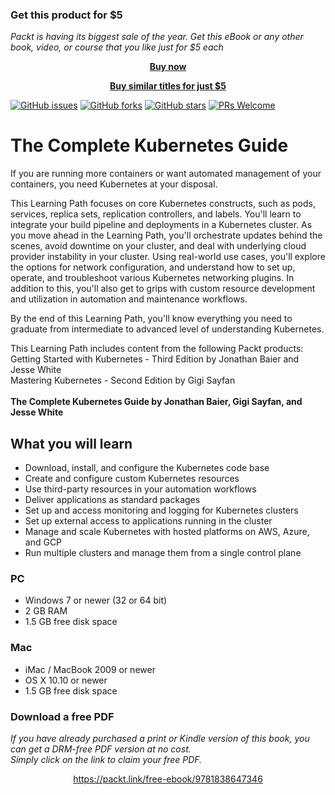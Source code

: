 
### Get this product for $5

<i>Packt is having its biggest sale of the year. Get this eBook or any other book, video, or course that you like just for $5 each</i>


<b><p align='center'>[Buy now](https://packt.link/9781838647346)</p></b>


<b><p align='center'>[Buy similar titles for just $5](https://subscription.packtpub.com/search)</p></b>


[![GitHub issues](https://img.shields.io/github/issues/PacktPublishing/The-Complete-Kubernetes-Guide.svg)](https://github.com/PacktPublishing/The-Complete-Kubernetes-Guide/issues)
[![GitHub forks](https://img.shields.io/github/forks/PacktPublishing/The-Complete-Kubernetes-Guide.svg)](https://github.com/PacktPublishing/The-Complete-Kubernetes-Guide/network)
[![GitHub stars](https://img.shields.io/github/stars/PacktPublishing/The-Complete-Kubernetes-Guide.svg)](https://github.com/PacktPublishing/The-Complete-Kubernetes-Guide/stargazers)
[![PRs Welcome](https://img.shields.io/badge/PRs-welcome-brightgreen.svg)](https://github.com/PacktPublishing/The-Complete-Kubernetes-Guide/pulls)

# The Complete Kubernetes Guide
If you are running more containers or want automated management of your containers, you need Kubernetes at your disposal. 

This Learning Path focuses on core Kubernetes constructs, such as pods, services, replica sets, replication controllers, and labels. You'll learn to integrate your build pipeline and deployments in a Kubernetes cluster. As you move ahead in the Learning Path, you'll orchestrate updates behind the scenes, avoid downtime on your cluster, and deal with underlying cloud provider instability in your cluster. Using real-world use cases, you'll explore the options for network configuration, and understand how to set up, operate, and troubleshoot various Kubernetes networking plugins. In addition to this, you'll also get to grips with custom resource development and utilization in automation and maintenance workflows.

By the end of this Learning Path, you'll know everything you need to graduate from intermediate to advanced level of understanding Kubernetes.

This Learning Path includes content from the following Packt products:<br>
Getting Started with Kubernetes - Third Edition by Jonathan Baier and Jesse White<br>
Mastering Kubernetes - Second Edition by Gigi Sayfan
<br><br>
**The Complete Kubernetes Guide by Jonathan Baier, Gigi Sayfan, and Jesse White**

## What you will learn
* Download, install, and configure the Kubernetes code base
* Create and configure custom Kubernetes resources 
* Use third-party resources in your automation workflows
* Deliver applications as standard packages
* Set up and access monitoring and logging for Kubernetes clusters
* Set up external access to applications running in the cluster
* Manage and scale Kubernetes with hosted platforms on AWS, Azure, and GCP
* Run multiple clusters and manage them from a single control plane

### PC
* Windows 7 or newer (32 or 64 bit)
* 2 GB RAM
* 1.5 GB free disk space

### Mac
* iMac / MacBook 2009 or newer
* OS X 10.10 or newer
* 1.5 GB free disk space

### Download a free PDF

 <i>If you have already purchased a print or Kindle version of this book, you can get a DRM-free PDF version at no cost.<br>Simply click on the link to claim your free PDF.</i>
<p align="center"> <a href="https://packt.link/free-ebook/9781838647346">https://packt.link/free-ebook/9781838647346 </a> </p>